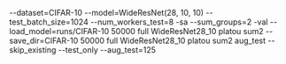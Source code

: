 --dataset=CIFAR-10 --model=WideResNet(28, 10, 10) --test_batch_size=1024 --num_workers_test=8 -sa --sum_groups=2 -val --load_model=runs/CIFAR-10 50000 full WideResNet28_10 platou sum2 --save_dir=CIFAR-10 50000 full WideResNet28_10 platou sum2 aug_test --skip_existing --test_only --aug_test=125